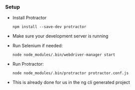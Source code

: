 ### Setup

* Install Protractor

    `npm install --save-dev protractor`
* Make sure your development server is running
* Run Selenium if needed:

    `node node_modules/.bin/webdriver-manager start`
* Run Protractor:

    `node node_modules/.bin/protractor protractor.conf.js`
* This <!-- .element class="fragment" --> is already done for us in the ng cli generated project